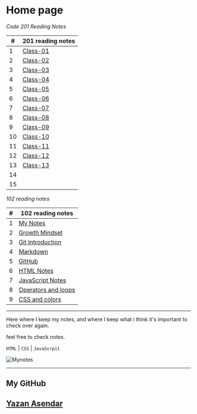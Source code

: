 # Home page

*Code 201 Reading Notes*


|#|201 reading notes|
|---|--------|
|1| [Class-01](class-01.md)|
|2| [Class-02](class-02.md)|
|3| [Class-03](class-03.md)|
|4| [Class-04](class-04.md)|
|5| [Class-05](class-05.md)|
|6| [Class-06](class-06.md)|
|7| [Class-07](class-07.md)|
|8| [Class-08](class-08.md)|
|9| [Class-09](class-09.md)|
|10|[Class-10](class-10.md)|
|11|[Class-11](class-11.md)|
|12|[Class-12](class-12.md)|
|13|[Class-13](class-13.md)|
|14|         |
|15|         |



*102 reading notes*


|#|102 reading notes|
|----|-----|
|1|[My Notes](notes.md)|
|2|[Growth Mindset](MG.md)|
|3|[Git Introduction](Git-Intro.md)|
|4|[Markdown](markd.md)|
|5|[GitHub](github.md)|
|6|[HTML Notes](html.md)|
|7|[JavaScript Notes](javascript.md)|
|8|[Operators and loops](operators-loops.md)|
|9|[CSS and colors](css.md)|

-----------------------------------

Here where I keep my notes, and where I keep what i think it's important to check over again.

feel free to check notes.

```HTML``` | ```CSS``` | ```JavaScrpit```

![Mynotes](https://static.wixstatic.com/media/3ec22c_21b2e48ae3914af98cc65ccfdbfe3bc4~mv2_d_4256_2832_s_4_2.jpg/v1/fill/w_1962,h_1710,al_c,q_90,usm_0.66_1.00_0.01/3ec22c_21b2e48ae3914af98cc65ccfdbfe3bc4~mv2_d_4256_2832_s_4_2.webp)

------------------

## My GitHub 

## [Yazan Asendar](https://github.com/Yazandar)